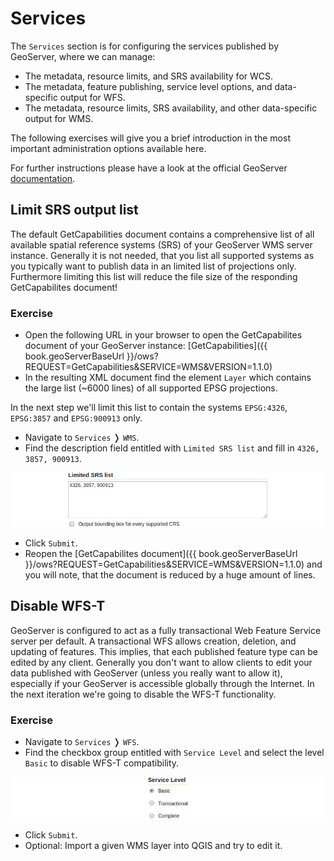 # Services

The `Services` section is for configuring the services published by GeoServer,
where we can manage:

* The metadata, resource limits, and SRS availability for WCS.
* The metadata, feature publishing, service level options, and data-specific
  output for WFS.
* The metadata, resource limits, SRS availability, and other data-specific
  output for WMS.

The following exercises will give you a brief introduction in the most important
administration options available here.

For further instructions please have a look at the official GeoServer
[documentation](http://docs.geoserver.org/latest/en/user/services/index.html#services).

## Limit SRS output list

The default GetCapabilities document contains a comprehensive list of all available
spatial reference systems (SRS) of your GeoServer WMS server instance. Generally
it is not needed, that you list all supported systems as you typically want to
publish data in an limited list of projections only. Furthermore limiting this
list will reduce the file size of the responding GetCapabilites document!

### Exercise

* Open the following URL in your browser to open the GetCapabilites document of
  your GeoServer instance:
  [GetCapabilities]({{ book.geoServerBaseUrl }}/ows?REQUEST=GetCapabilities&SERVICE=WMS&VERSION=1.1.0)
* In the resulting XML document find the element `Layer` which contains the
  large list (~6000 lines) of all supported EPSG projections.

In the next step we'll limit this list to contain the systems `EPSG:4326`,
`EPSG:3857` and `EPSG:900913` only.

* Navigate to `Services` &#10093; `WMS`.
* Find the description field entitled with `Limited SRS list` and fill in
  `4326, 3857, 900913`.

![](../../../assets/services_limit_srs_list.png)

* Click `Submit`.
* Reopen the [GetCapabilites document]({{ book.geoServerBaseUrl }}/ows?REQUEST=GetCapabilities&SERVICE=WMS&VERSION=1.1.0)
  and you will note, that the document is reduced by a huge amount of lines.

## Disable WFS-T

GeoServer is configured to act as a fully transactional Web Feature Service server
per default. A transactional WFS allows creation, deletion, and updating of
features. This implies, that each published feature type can be edited by any
client. Generally you don't want to allow clients to edit your data published
with GeoServer (unless you really want to allow it), especially if your
GeoServer is accessible globally through the Internet. In the next iteration
we're going to disable the WFS-T functionality.

### Exercise

* Navigate to `Services` &#10093; `WFS`.
* Find the checkbox group entitled with `Service Level` and select the level
  `Basic` to disable WFS-T compatibility.

![](../../../assets/services_service_level.png)

* Click `Submit`.
* Optional: Import a given WMS layer into QGIS and try to edit it.
